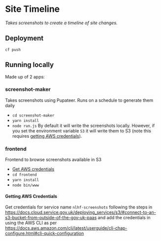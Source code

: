 # Site Timeline

_Takes screenshots to create a timeline of site changes._

## Deployment
`cf push`

## Running locally
Made up of 2 apps:

### screenshot-maker
Takes screenshots using Pupateer. Runs on a schedule to generate them daily

- `cd screenshot-maker`
- `yarn install`
- `node run.js`
By default it will write the screenshots locally. However, if you set the environment variable `S3` it will write them to S3 (note this requires [getting AWS credentials](#getting-aws-credentials)).

### frontend
Frontend to browse screenshots available in S3

- [Get AWS credentials](#getting-aws-credentials)
- `cd frontend`
- `yarn install`
- `node bin/www`

#### Getting AWS Credentials
Get credentials for service name `nlhf-screenshots` following the steps in https://docs.cloud.service.gov.uk/deploying_services/s3/#connect-to-an-s3-bucket-from-outside-of-the-gov-uk-paas and add the credentials in using the AWS CLI as per https://docs.aws.amazon.com/cli/latest/userguide/cli-chap-configure.html#cli-quick-configuration